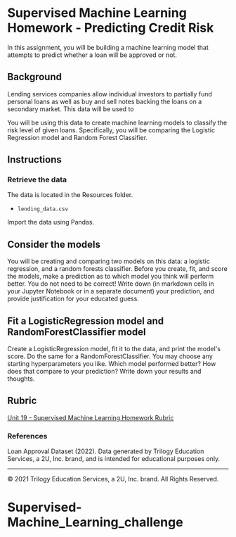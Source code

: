 # Supervised Machine Learning Homework - Predicting Credit Risk

In this assignment, you will be building a machine learning model that attempts to predict whether a loan will be approved or not. 

## Background

Lending services companies allow individual investors to partially fund personal loans as well as buy and sell notes backing the loans on a secondary market. This data will be used to 

You will be using this data to create machine learning models to classify the risk level of given loans. Specifically, you will be comparing the Logistic Regression model and Random Forest Classifier.

## Instructions

### Retrieve the data

The data is located in the Resources folder.

* `lending_data.csv`

Import the data using Pandas.

## Consider the models

You will be creating and comparing two models on this data: a logistic regression, and a random forests classifier. Before you create, fit, and score the models, make a prediction as to which model you think will perform better. You do not need to be correct! Write down (in markdown cells in your Jupyter Notebook or in a separate document) your prediction, and provide justification for your educated guess.

## Fit a LogisticRegression model and RandomForestClassifier model

Create a LogisticRegression model, fit it to the data, and print the model's score. Do the same for a RandomForestClassifier. You may choose any starting hyperparameters you like. Which model performed better? How does that compare to your prediction? Write down your results and thoughts.

## Rubric

[Unit 19 - Supervised Machine Learning Homework Rubric](https://docs.google.com/document/d/1eZcQul7s2gy6h9flygyPdajSPUtqOQUuGL1XXcuX6p4/edit?usp=sharing)

### References

Loan Approval Dataset (2022). Data generated by Trilogy Education Services, a 2U, Inc. brand, and is intended for educational purposes only.

- - -

© 2021 Trilogy Education Services, a 2U, Inc. brand. All Rights Reserved.



# Supervised-Machine_Learning_challenge
